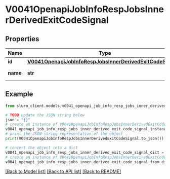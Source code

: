 # V0041OpenapiJobInfoRespJobsInnerDerivedExitCodeSignal


## Properties

Name | Type | Description | Notes
------------ | ------------- | ------------- | -------------
**id** | [**V0041OpenapiJobInfoRespJobsInnerDerivedExitCodeSignalId**](V0041OpenapiJobInfoRespJobsInnerDerivedExitCodeSignalId.md) |  | [optional] 
**name** | **str** | Signal sent to process | [optional] 

## Example

```python
from slurm_client.models.v0041_openapi_job_info_resp_jobs_inner_derived_exit_code_signal import V0041OpenapiJobInfoRespJobsInnerDerivedExitCodeSignal

# TODO update the JSON string below
json = "{}"
# create an instance of V0041OpenapiJobInfoRespJobsInnerDerivedExitCodeSignal from a JSON string
v0041_openapi_job_info_resp_jobs_inner_derived_exit_code_signal_instance = V0041OpenapiJobInfoRespJobsInnerDerivedExitCodeSignal.from_json(json)
# print the JSON string representation of the object
print(V0041OpenapiJobInfoRespJobsInnerDerivedExitCodeSignal.to_json())

# convert the object into a dict
v0041_openapi_job_info_resp_jobs_inner_derived_exit_code_signal_dict = v0041_openapi_job_info_resp_jobs_inner_derived_exit_code_signal_instance.to_dict()
# create an instance of V0041OpenapiJobInfoRespJobsInnerDerivedExitCodeSignal from a dict
v0041_openapi_job_info_resp_jobs_inner_derived_exit_code_signal_from_dict = V0041OpenapiJobInfoRespJobsInnerDerivedExitCodeSignal.from_dict(v0041_openapi_job_info_resp_jobs_inner_derived_exit_code_signal_dict)
```
[[Back to Model list]](../README.md#documentation-for-models) [[Back to API list]](../README.md#documentation-for-api-endpoints) [[Back to README]](../README.md)


